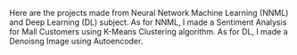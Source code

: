 Here are the projects made from Neural Network Machine Learning (NNML) and Deep Learning (DL) subject.
As for NNML, I made a Sentiment Analysis for Mall Customers using K-Means Clustering algorithm.
As for DL, I made a Denoisng Image using Autoencoder.
